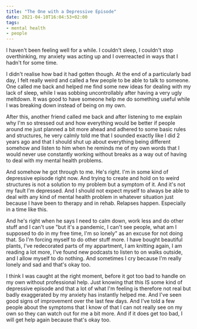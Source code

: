 ```yaml
---
title: "The One with a Depressive Episode"
date: 2021-04-10T16:04:53+02:00
tags:
- mental health
- people
---
```


I haven't been feeling well for a while. I couldn't sleep, I couldn't stop overthinking, my anxiety was acting up and I overreacted in ways that I hadn't for some time.

I didn't realise how bad it had gotten though. At the end of a particularly bad day, I felt really weird and called a few people to be able to talk to someone. One called me back and helped me find some new ideas for dealing with my lack of sleep, while I was sobbing uncontrollably after having a very ugly meltdown. It was good to have someone help me do something useful while I was breaking down instead of being on my own.

After this, another friend called me back and after listening to me explain why I'm so stressed out and how everything would be better if people around me just planned a bit more ahead and adhered to some basic rules and structures, he very calmly told me that I sounded exactly like I did 2 years ago and that I should shut up about everything being different somehow and listen to him when he reminds me of my own words that I would never use constantly working without breaks as a way out of having to deal with my mental health problems.

And somehow he got through to me. He's right. I'm in some kind of depressive episode right now. And trying to create and hold on to weird structures is not a solution to my problem but a symptom of it. And it's not my fault I'm depressed. And I should not expect myself to always be able to deal with any kind of mental health problem in whatever situation just because I have been to therapy and in rehab. Relapses happen. Especially in a time like this.

And he's right when he says I need to calm down, work less and do other stuff and I can't use "but it's a pandemic, I can't see people, what am I supposed to do in my free time, I'm so lonely" as an excuse for not doing that. So I'm forcing myself to do other stuff more. I have bought beautiful plants, I've redecorated parts of my appartment, I am knitting again, I am reading a lot more, I've found new podcasts to listen to on walks outside, and I allow myself to do nothing. And sometimes I cry because I'm really lonely and sad and that's okay too.

I think I was caught at the right moment, before it got too bad to handle on my own without professional help. Just knowing that this IS some kind of depressive episode and that a lot of what I'm feeling is therefore not real but badly exaggerated by my anxiety has instantly helped me. And I've seen good signs of improvement over the last few days. And I've told a few people about the symptoms that I know of that I can not really see on my own so they can watch out for me a bit more. And if it does get too bad, I will get help again because that's okay too.
